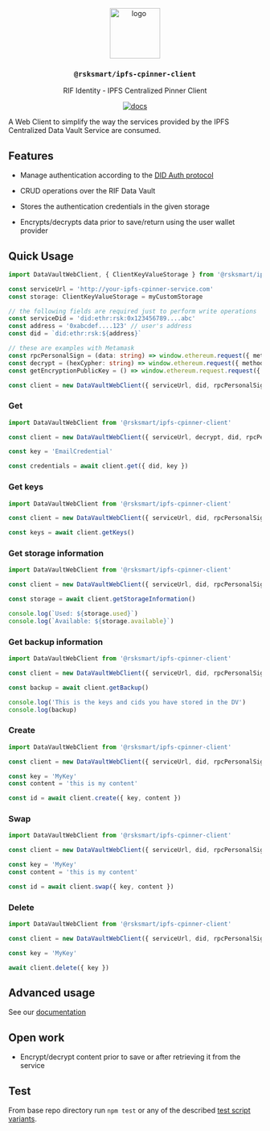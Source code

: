 <p align="middle">
    <img src="https://www.rifos.org/assets/img/logo.svg" alt="logo" height="100" >
</p>
<h3 align="middle"><code>@rsksmart/ipfs-cpinner-client</code></h3>
<p align="middle">
    RIF Identity - IPFS Centralized Pinner Client
</p>
<p align="middle">
  <a href="https://rsksmart.github.io/rif-identity-docs/data-vault/cpinner/cpinner-client">
    <img src="https://img.shields.io/badge/-docs-brightgreen" alt="docs" />
  </a>
</p>

A Web Client to simplify the way the services provided by the IPFS Centralized Data Vault Service are consumed.

## Features

- Manage authentication according to the [DID Auth protocol](https://rsksmart.github.io/rif-identity-docs/ssi/libraries/express-did-auth)

- CRUD operations over the RIF Data Vault

- Stores the authentication credentials in the given storage 

- Encrypts/decrypts data prior to save/return using the user wallet provider

## Quick Usage

```typescript
import DataVaultWebClient, { ClientKeyValueStorage } from '@rsksmart/ipfs-cpinner-client'

const serviceUrl = 'http://your-ipfs-cpinner-service.com'
const storage: ClientKeyValueStorage = myCustomStorage

// the following fields are required just to perform write operations
const serviceDid = 'did:ethr:rsk:0x123456789....abc'
const address = '0xabcdef....123' // user's address
const did = `did:ethr:rsk:${address}`

// these are examples with Metamask
const rpcPersonalSign = (data: string) => window.ethereum.request({ method: 'personal_sign', params: [address, data] })
const decrypt = (hexCypher: string) => window.ethereum.request({ method: 'eth_decrypt', params: [hexCypher, address] })
const getEncryptionPublicKey = () => window.ethereum.request.request({ method: 'eth_getEncryptionPublicKey', params: [address] })

const client = new DataVaultWebClient({ serviceUrl, did, rpcPersonalSign, serviceDid, storage, getEncryptionPublicKey, decrypt })
```

### Get

```typescript
import DataVaultWebClient from '@rsksmart/ipfs-cpinner-client'

const client = new DataVaultWebClient({ serviceUrl, decrypt, did, rpcPersonalSign })

const key = 'EmailCredential'

const credentials = await client.get({ did, key })
```

### Get keys

```typescript
import DataVaultWebClient from '@rsksmart/ipfs-cpinner-client'

const client = new DataVaultWebClient({ serviceUrl, did, rpcPersonalSign, serviceDid })

const keys = await client.getKeys()
```

### Get storage information

```typescript
import DataVaultWebClient from '@rsksmart/ipfs-cpinner-client'

const client = new DataVaultWebClient({ serviceUrl, did, rpcPersonalSign, serviceDid })

const storage = await client.getStorageInformation()

console.log(`Used: ${storage.used}`)
console.log(`Available: ${storage.available}`)
```

### Get backup information

```typescript
import DataVaultWebClient from '@rsksmart/ipfs-cpinner-client'

const client = new DataVaultWebClient({ serviceUrl, did, rpcPersonalSign, serviceDid })

const backup = await client.getBackup()

console.log('This is the keys and cids you have stored in the DV')
console.log(backup)
```

### Create

```typescript
import DataVaultWebClient from '@rsksmart/ipfs-cpinner-client'

const client = new DataVaultWebClient({ serviceUrl, did, rpcPersonalSign, serviceDid, getEncryptionPublicKey })

const key = 'MyKey'
const content = 'this is my content'

const id = await client.create({ key, content })
```

### Swap

```typescript
import DataVaultWebClient from '@rsksmart/ipfs-cpinner-client'

const client = new DataVaultWebClient({ serviceUrl, did, rpcPersonalSign, serviceDid, getEncryptionPublicKey })

const key = 'MyKey'
const content = 'this is my content'

const id = await client.swap({ key, content })
```

### Delete

```typescript
import DataVaultWebClient from '@rsksmart/ipfs-cpinner-client'

const client = new DataVaultWebClient({ serviceUrl, did, rpcPersonalSign, serviceDid })

const key = 'MyKey'

await client.delete({ key })
```

## Advanced usage 

See our [documentation](https://rsksmart.github.io/rif-identity-docs/data-vault/cpinner/cpinner-client)

## Open work

- Encrypt/decrypt content prior to save or after retrieving it from the service

## Test

From base repo directory run `npm test` or any of the described [test script variants](../../README#test).
